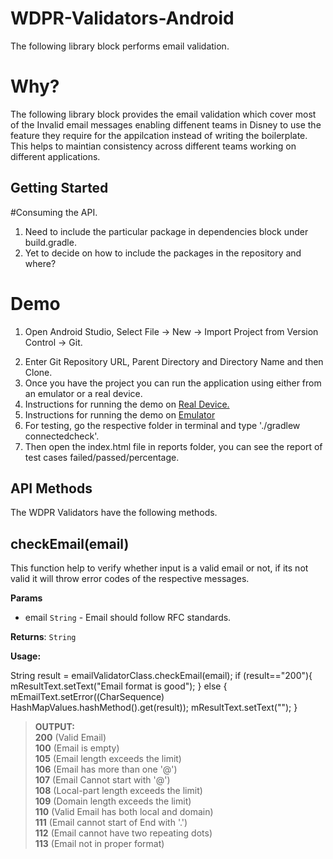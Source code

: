 # WDPR-Validators-Android

The following library block performs email validation.

# Why?

The following library block provides the email validation which cover most of the Invalid email messages enabling diffenent teams in Disney to use the feature they require for the appilcation instead of writing the boilerplate. This helps to maintian consistency across different teams working on different applications.

## Getting Started

#Consuming the API.
1. Need to include the particular package in dependencies block under build.gradle.
2. Yet to decide on how to include the packages in the repository and where?


# Demo
1. Open Android Studio, Select File -> New -> Import Project from Version Control -> Git.</p>
2. Enter Git Repository URL, Parent Directory and Directory Name and then Clone.
3. Once you have the project you can run the application using either from an emulator or a real device.
4. Instructions for running the demo on [Real Device.](http://developer.android.com/training/basics/firstapp/running-app.html#RealDevice)
5. Instructions for running the demo on [Emulator](http://developer.android.com/training/basics/firstapp/running-app.html#Emulator)
6. For testing, go the respective folder in terminal and type './gradlew connectedcheck'.
7. Then open the index.html file in reports folder, you can see the report of test cases failed/passed/percentage.

## API Methods

The WDPR Validators have the following methods.

## checkEmail(email)

This function help to verify whether input is a valid email or not, if its not valid it will throw error codes of the respective messages.

**Params**
- email `String` - Email should follow RFC standards.

**Returns**: `String`

**Usage:**

String result = emailValidatorClass.checkEmail(email);
if (result=="200"){
mResultText.setText("Email format is good");
}
else {
mEmailText.setError((CharSequence) HashMapValues.hashMethod().get(result));
mResultText.setText("");
}

> **OUTPUT:**<br>
> **200** (Valid Email)<br>
> **100** (Email is empty)<br>
> **105** (Email length exceeds the limit)<br>
> **106** (Email has more than one '@')<br>
> **107** (Email Cannot start with '@')<br>
> **108** (Local-part length exceeds the limit)<br>
> **109** (Domain length exceeds the limit)<br>
> **110** (Valid Email has both local and domain)<br>
> **111** (Email cannot start of End with '.')<br>
> **112** (Email cannot have two repeating dots)<br>
> **113** (Email not in proper format)

